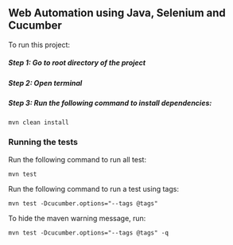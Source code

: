 ## Web Automation using Java, Selenium and Cucumber

To run this project:
##### Step 1: Go to root directory of the project
##### Step 2: Open terminal
##### Step 3: Run the following command to install dependencies: 
```
mvn clean install
```
### Running the tests
Run the following command to run all test: 
```
mvn test
```
Run the following command to run a test using tags: 
```
mvn test -Dcucumber.options="--tags @tags"
```
To hide the maven warning message, run: 
```
mvn test -Dcucumber.options="--tags @tags" -q
``` 
